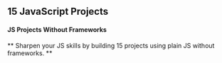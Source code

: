 ## 15 JavaScript Projects

#### JS Projects Without Frameworks

** Sharpen your JS skills by building 15 projects using plain JS without
frameworks. **
